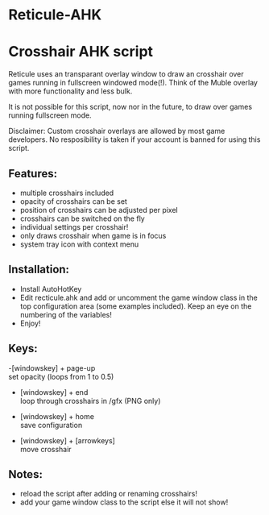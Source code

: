 # Reticule-AHK
Crosshair AHK script
====================

Reticule uses an transparant overlay window to draw an crosshair over games running in fullscreen windowed mode(!). Think of the Muble overlay with more functionality and less bulk.

It is not possible for this script, now nor in the future, to draw over games running fullscreen mode.

Disclaimer: Custom crosshair overlays are allowed by most game developers. No resposibility is taken if your account is banned for using this script.

Features:
---------
- multiple crosshairs included
- opacity of crosshairs can be set
- position of crosshairs can be adjusted per pixel
- crosshairs can be switched on the fly
- individual settings per crosshair!
- only draws crosshair when game is in focus
- system tray icon with context menu


Installation:
-------------
- Install AutoHotKey
- Edit recticule.ahk and add or uncomment the game window class in the top configuration area (some examples included). Keep an eye on the numbering of the variables!
- Enjoy!


Keys:
-----
-[windowskey] + page-up      
set opacity (loops from 1 to 0.5)
 
- [windowskey] + end          
loop through crosshairs in /gfx (PNG only)

- [windowskey] + home         
save configuration

- [windowskey] + [arrowkeys]  
move crosshair


Notes:
------
- reload the script after adding or renaming crosshairs!
- add your game window class to the script else it will not show!


